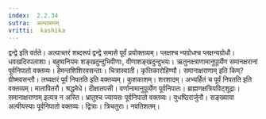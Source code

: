 ```yaml
---
index:  2.2.34
sutra:  अल्पाच्तरम्
vritti:  kashika 
---
```


द्वन्द्वे इति वर्तते। अल्पाच्तरं शब्दरूपं द्वन्द्वे समासे पूर्वं प्रयोक्तव्यम्। प्लक्षश्च न्यग्रोध्श्च प्लक्षन्यग्रोधौ। धवखदिरपलाशाः। बहुष्वनियमः शङ्खदुन्दुभिवीणाः, वीणाशङ्खदुन्दुभयः। ऋतुनक्ष्त्राणामानुपूर्व्येण समानक्षरानां पूर्वनिपातो वक्तव्यः। हेमन्तशिशिरवसन्ताः। चित्रास्वाती। कृत्तिकारोहिण्यौ। समानाक्षराणाम् इति किम्? ग्रीष्मवसन्तौ। लघ्वक्षरं पूर्वं निपतति इति वक्तव्यम्। कुशकाशम्। शरशादम्। अभ्यर्हितं च पूर्वं निपतति इति वक्तव्यम्। मातापितरौ। श्रद्धमेधे। दीक्षातपसी। वर्णानामानुपूर्व्येण पूर्वनिपातः। ब्राह्मणक्षत्रियविट्शूद्राः। समानाक्षराणाम् इत्यत्र न अस्ति। भ्रातुश्च ज्यायसः पूर्वनिपातो वक्तव्यः। युधष्ठिरार्जुनौ। सङ्ख्याया अल्पीयस्याः पूर्वनिपातो वक्तव्यः। द्वित्राः। त्रिचतुराः। नवतिशतम्।

